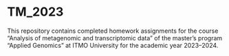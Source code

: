 # TM_2023
This repository contains completed homework assignments for the course “Analysis of metagenomic and transcriptomic data” of the master’s program “Applied Genomics” at ITMO University for the academic year 2023–2024.
